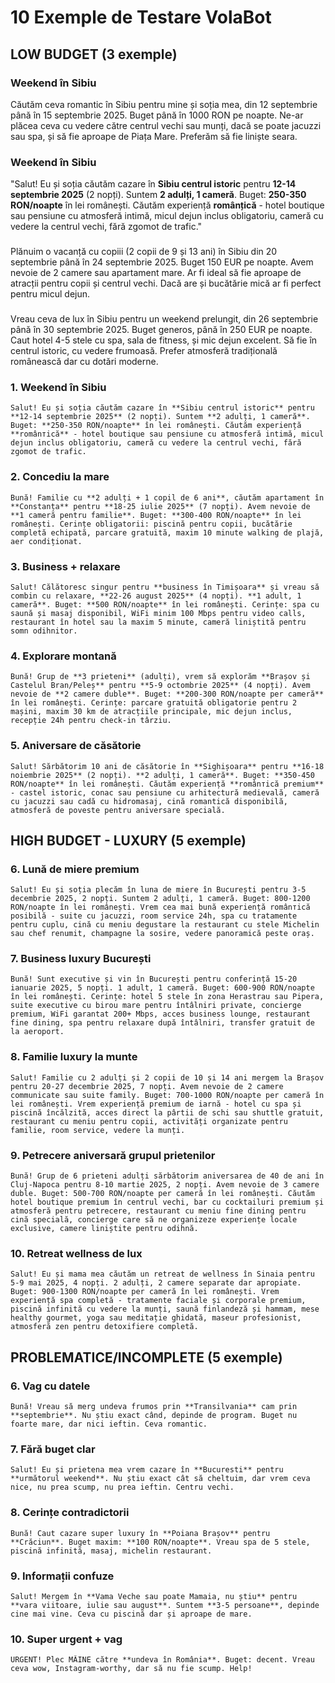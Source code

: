 # 10 Exemple de Testare VolaBot


## LOW BUDGET (3 exemple)

### Weekend în Sibiu
Căutăm ceva romantic în Sibiu pentru mine și soția mea, din 12 septembrie până în 15 septembrie 2025. Buget până în 1000 RON pe noapte. Ne-ar plăcea ceva cu vedere către centrul vechi sau munți, dacă se poate jacuzzi sau spa, și să fie aproape de Piața Mare. Preferăm să fie liniște seara.

### Weekend în Sibiu
"Salut! Eu și soția căutăm cazare în **Sibiu centrul istoric** pentru **12-14 septembrie 2025** (2 nopți). Suntem **2 adulți, 1 cameră**. Buget: **250-350 RON/noapte** în lei românești. Căutăm experiență **românțică** - hotel boutique sau pensiune cu atmosferă intimă, micul dejun inclus obligatoriu, cameră cu vedere la centrul vechi, fără zgomot de trafic."



###

Plănuim o vacanță cu copiii (2 copii de 9 și 13 ani) în Sibiu din 20 septembrie până în 24 septembrie 2025. Buget 150 EUR pe noapte. Avem nevoie de 2 camere sau apartament mare. Ar fi ideal să fie aproape de atracții pentru copii și centrul vechi. Dacă are și bucătărie mică ar fi perfect pentru micul dejun.

###

Vreau ceva de lux în Sibiu pentru un weekend prelungit, din 26 septembrie până în 30 septembrie 2025. Buget generos, până în 250 EUR pe noapte. Caut hotel 4-5 stele cu spa, sala de fitness, și mic dejun excelent. Să fie în centrul istoric, cu vedere frumoasă. Prefer atmosferă tradițională românească dar cu dotări moderne.

### 1. Weekend în Sibiu
```
Salut! Eu și soția căutăm cazare în **Sibiu centrul istoric** pentru **12-14 septembrie 2025** (2 nopți). Suntem **2 adulți, 1 cameră**. Buget: **250-350 RON/noapte** în lei românești. Căutăm experiență **românтică** - hotel boutique sau pensiune cu atmosferă intimă, micul dejun inclus obligatoriu, cameră cu vedere la centrul vechi, fără zgomot de trafic.
```

### 2. Concediu la mare
```
Bună! Familie cu **2 adulți + 1 copil de 6 ani**, căutăm apartament în **Constanța** pentru **18-25 iulie 2025** (7 nopți). Avem nevoie de **1 cameră pentru familie**. Buget: **300-400 RON/noapte** în lei românești. Cerințe obligatorii: piscină pentru copii, bucătărie completă echipată, parcare gratuită, maxim 10 minute walking de plajă, aer condiționat.
```

### 3. Business + relaxare
```
Salut! Călătoresc singur pentru **business în Timișoara** și vreau să combin cu relaxare, **22-26 august 2025** (4 nopți). **1 adult, 1 cameră**. Buget: **500 RON/noapte** în lei românești. Cerințe: spa cu saună și masaj disponibil, WiFi minim 100 Mbps pentru video calls, restaurant în hotel sau la maxim 5 minute, cameră liniștită pentru somn odihnitor.
```

### 4. Explorare montană
```
Bună! Grup de **3 prieteni** (adulți), vrem să explorăm **Brașov și Castelul Bran/Peleș** pentru **5-9 octombrie 2025** (4 nopți). Avem nevoie de **2 camere duble**. Buget: **200-300 RON/noapte per cameră** în lei românești. Cerințe: parcare gratuită obligatorie pentru 2 mașini, maxim 30 km de atracțiile principale, mic dejun inclus, recepție 24h pentru check-in târziu.
```

### 5. Aniversare de căsătorie
```
Salut! Sărbătorim 10 ani de căsătorie în **Sighișoara** pentru **16-18 noiembrie 2025** (2 nopți). **2 adulți, 1 cameră**. Buget: **350-450 RON/noapte** în lei românești. Căutăm experiență **românтică premium** - castel istoric, conac sau pensiune cu arhitectură medievală, cameră cu jacuzzi sau cadă cu hidromasaj, cină romantică disponibilă, atmosferă de poveste pentru aniversare specială.
```

## HIGH BUDGET - LUXURY (5 exemple)

### 6. Lună de miere premium
```
Salut! Eu și soția plecăm în luna de miere în București pentru 3-5 decembrie 2025, 2 nopți. Suntem 2 adulți, 1 cameră. Buget: 800-1200 RON/noapte în lei românești. Vrem cea mai bună experiență românтică posibilă - suite cu jacuzzi, room service 24h, spa cu tratamente pentru cuplu, cină cu meniu degustare la restaurant cu stele Michelin sau chef renumit, champagne la sosire, vedere panoramică peste oraș.
```

### 7. Business luxury București
```
Bună! Sunt executive și vin în București pentru conferință 15-20 ianuarie 2025, 5 nopți. 1 adult, 1 cameră. Buget: 600-900 RON/noapte în lei românești. Cerințe: hotel 5 stele în zona Herastrau sau Pipera, suite executive cu birou mare pentru întâlniri private, concierge premium, WiFi garantat 200+ Mbps, acces business lounge, restaurant fine dining, spa pentru relaxare după întâlniri, transfer gratuit de la aeroport.
```

### 8. Familie luxury la munte
```
Salut! Familie cu 2 adulți și 2 copii de 10 și 14 ani mergem la Brașov pentru 20-27 decembrie 2025, 7 nopți. Avem nevoie de 2 camere communicate sau suite family. Buget: 700-1000 RON/noapte per cameră în lei românești. Vrem experiență premium de iarnă - hotel cu spa și piscină încălzită, acces direct la pârtii de schi sau shuttle gratuit, restaurant cu meniu pentru copii, activități organizate pentru familie, room service, vedere la munți.
```

### 9. Petrecere aniversară grupul prietenilor
```
Bună! Grup de 6 prieteni adulți sărbătorim aniversarea de 40 de ani în Cluj-Napoca pentru 8-10 martie 2025, 2 nopți. Avem nevoie de 3 camere duble. Buget: 500-700 RON/noapte per cameră în lei românești. Căutăm hotel boutique premium în centrul vechi, bar cu cocktailuri premium și atmosferă pentru petrecere, restaurant cu meniu fine dining pentru cină specială, concierge care să ne organizeze experiențe locale exclusive, camere liniștite pentru odihnă.
```

### 10. Retreat wellness de lux
```
Salut! Eu și mama mea căutăm un retreat de wellness în Sinaia pentru 5-9 mai 2025, 4 nopți. 2 adulți, 2 camere separate dar apropiate. Buget: 900-1300 RON/noapte per cameră în lei românești. Vrem experiență spa completă - tratamente faciale și corporale premium, piscină infinită cu vedere la munți, saună finlandeză și hammam, mese healthy gourmet, yoga sau meditație ghidată, maseur profesionist, atmosferă zen pentru detoxifiere completă.
```

## PROBLEMATICE/INCOMPLETE (5 exemple)

### 6. Vag cu datele
```
Bună! Vreau să merg undeva frumos prin **Transilvania** cam prin **septembrie**. Nu știu exact când, depinde de program. Buget nu foarte mare, dar nici ieftin. Ceva romantic.
```

### 7. Fără buget clar
```
Salut! Eu și prietena mea vrem cazare în **Bucuresti** pentru **următorul weekend**. Nu știu exact cât să cheltuim, dar vrem ceva nice, nu prea scump, nu prea ieftin. Centru vechi.
```

### 8. Cerințe contradictorii
```
Bună! Caut cazare super luxury în **Poiana Brașov** pentru **Crăciun**. Buget maxim: **100 RON/noapte**. Vreau spa de 5 stele, piscină infinită, masaj, michelin restaurant.
```

### 9. Informații confuze
```
Salut! Mergem în **Vama Veche sau poate Mamaia, nu știu** pentru **vara viitoare, iulie sau august**. Suntem **3-5 persoane**, depinde cine mai vine. Ceva cu piscină dar și aproape de mare.
```

### 10. Super urgent + vag
```
URGENT! Plec MÂINE către **undeva în România**. Buget: decent. Vreau ceva wow, Instagram-worthy, dar să nu fie scump. Help!
```
